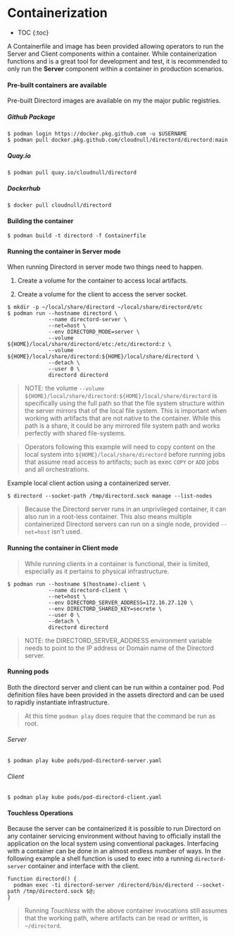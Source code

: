 # Containerization

* TOC
{:toc}

A Containerfile and image has been provided allowing operators to run the
Server and Client components within a container. While containerization
functions and is a great tool for development and test, it is recommended
to only run the **Server** component within a container in production scenarios.

#### Pre-built containers are available

Pre-built Directord images are available on my the major public registries.

##### Github Package

``` shell
$ podman login https://docker.pkg.github.com -u $USERNAME
$ podman pull docker.pkg.github.com/cloudnull/directord/directord:main
```

##### Quay.io

``` shell
$ podman pull quay.io/cloudnull/directord
```

##### Dockerhub

``` shell
$ docker pull cloudnull/directord
```

#### Building the container

``` shell
$ podman build -t directord -f Containerfile
```

#### Running the container in Server mode

When running Directord in server mode two things need to happen.

1. Create a volume for the container to access local artifacts.

2. Create a volume for the client to access the server socket.

``` shell
$ mkdir -p ~/local/share/directord ~/local/share/directord/etc
$ podman run --hostname directord \
             --name directord-server \
             --net=host \
             --env DIRECTORD_MODE=server \
             --volume ${HOME}/local/share/directord/etc:/etc/directord:z \
             --volume ${HOME}/local/share/directord:${HOME}/local/share/directord \
             --detach \
             --user 0 \
             directord directord
```

> NOTE: the volume `--volume ${HOME}/local/share/directord:${HOME}/local/share/directord` is
  specifically using the full path so that the file system structure within the
  server mirrors that of the local file system. This is important when working
  with artifacts that are not native to the container. While this path is a
  share, it could be any mirrored file system path and works perfectly with
  shared file-systems.

> Operators following this example will need to copy content on the local
  system into `${HOME}/local/share/directord` before running jobs that
  assume read access to artifacts; such as exec `COPY` or `ADD` jobs and
  all orchestrations.

Example local client action using a containerized server.

``` shell
$ directord --socket-path /tmp/directord.sock manage --list-nodes
```

> Because the Directord server runs in an unprivileged container, it can also
  run in a root-less container. This also means multiple containerized
  Directord servers can run on a single node, provided `--net=host` isn't used.

#### Running the container in Client mode

> While running clients in a container is functional, their is limited,
  especially as it pertains to physical infrastructure.

``` shell
$ podman run --hostname $(hostname)-client \
             --name directord-client \
             --net=host \
             --env DIRECTORD_SERVER_ADDRESS=172.16.27.120 \
             --env DIRECTORD_SHARED_KEY=secrete \
             --user 0 \
             --detach \
             directord directord
```

> NOTE: the DIRECTORD_SERVER_ADDRESS environment variable needs to point to the
  IP address or Domain name of the Directord server.

#### Running pods

Both the directord server and client can be run within a container pod. Pod
definition files have been provided in the assets directord and can be used to
rapidly instantiate infrastructure.

> At this time `podman play` does require that the command be run as root.

###### Server

``` shell
$ podman play kube pods/pod-directord-server.yaml
```

###### Client

``` shell
$ podman play kube pods/pod-directord-client.yaml
```

#### Touchless Operations

Because the server can be containerized it is possible to run Directord on any
container servicing environment without having to officially install the
application on the local system using conventional packages. Interfacing with a
container can be done in an almost endless number of ways. In the following
example a shell function is used to exec into a running `directord-server`
container and interface with the client.

``` shell
function directord() {
  podman exec -ti directord-server /directord/bin/directord --socket-path /tmp/directord.sock $@;
}
```

> Running *Touchless* with the above container invocations still assumes that
  the working path, where artifacts can be read or written, is `~/directord`.
